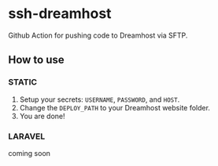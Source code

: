 # ssh-dreamhost
Github Action for pushing code to Dreamhost via SFTP.

## How to use
### STATIC
1. Setup your secrets: `USERNAME`, `PASSWORD`, and `HOST`.
2. Change the `DEPLOY_PATH` to your Dreamhost website folder.
3. You are done!

### LARAVEL
coming soon
